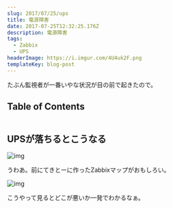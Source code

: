 ```yaml
---
slug: 2017/07/25/ups
title: 電源障害
date: 2017-07-25T12:32:25.176Z
description: 電源障害
tags:
  - Zabbix
  - UPS
headerImage: https://i.imgur.com/4U4uk2F.png
templateKey: blog-post
---
```

たぶん監視者が一番いやな状況が目の前で起きたので。

## Table of Contents

```toc

```

## UPSが落ちるとこうなる

![img](https://i.imgur.com/ygvXcFP.png)

うわあ。前にてきとーに作ったZabbixマップがおもしろい。

![img](https://i.imgur.com/4U4uk2F.png)

こうやって見るとどこが悪いか一発でわかるなぁ。
